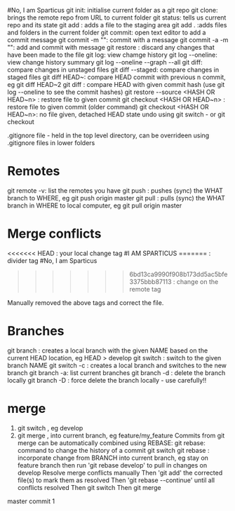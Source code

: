 #No, I am Sparticus
git init: initialise current folder as a git repo
git clone: brings the remote repo from URL to current folder
git status: tells us current repo and its state
git add <FILE>: adds a file to the staging area
    git add . :adds files and folders in the current folder
git commit: open text editor to add a commit message
    git commit -m "<message>": commit with a message
    git commit -a -m "<message>": add and commit with message
git restore <FILE>: discard any changes that have been made to the file
git log: view chamge history
    git log --oneline: view change history summary
        git log --oneline --graph --all
git diff: compare changes in unstaged files
    git diff --staged: compare changes in staged files
    git diff HEAD~<n>: compare HEAD commit with previous n commit, eg git diff HEAD~2
    git diff <commit hash>: compare HEAD with given commit hash (use git log --oneline to see the commit hashes)
git restore --source <HASH OR HEAD~n> <FILE>: restore file to given commit
    git checkout <HASH OR HEAD~n> <FILE>: restore file to given commit (older command)
        git checkout <HASH OR HEAD~n>: no file given, detached HEAD state
        undo using 
            git switch -
        or
            git checkout <branch>

.gitignore file - held in the top level directory, can be overrideen using .gitignore files in lower folders

# Remotes
git remote -v: list the remotes you have
git push <WHERE> <WHAT>: pushes (sync) the WHAT branch to WHERE, eg git push origin master
git pull <WHERE> <WHAT>: pulls (sync) the WHAT branch in WHERE to local computer, eg git pull origin master

# Merge conflicts
<<<<<<< HEAD                                        : your local change tag
#I AM SPARTICUS
=======                                             : divider tag
#No, I am Sparticus
>>>>>>> 6bd13ca9990f908b173dd5ac5bfe3375bbb87113    : change on the remote tag

Manually removed the above tags and correct the file.

# Branches

git branch <NAME>: creates a local branch with the given NAME based on the current HEAD location, eg HEAD > develop
git switch <NAME>: switch to the given branch NAME
git switch -c <NAME>: creates a local branch and switches to the new branch
git branch -a: list current branches
git branch -d <NAME>: delete the branch locally
git branch -D <NAME>: force delete the branch locally - use carefully!!

# merge
1. git switch <BRANCH TO BE MERGED INTO>, eg develop
2. git merge <BRANCH TO MERGE FROM>, into current branch, eg feature/my_feature
    Commits from git merge can be automatically combined using REBASE:
        git rebase: command to change the history of a commit
            git switch <FEATURE BRANCH>
            git rebase <BRANCH>: incorporate change from BRANCH into current branch, eg stay on feature branch then run 'git rebase develop' to pull in changes on develop
                Resolve merge conflicts manually
                Then 'git add' the corrected file(s) to mark them as resolved
                Then 'git rebase --continue' until all conflicts resolved
                Then git switch <BRANCH TO BE MERGED INTO>
                Then git merge <BRANCH TO MERGE FROM>

master commit 1
